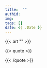 ```yaml
---
title:  ""
authid: 
img: 
tags: []
date: {{ .Date }}
---
```



{{< art "" >}}

{{< quote >}}


{{< /quote >}}